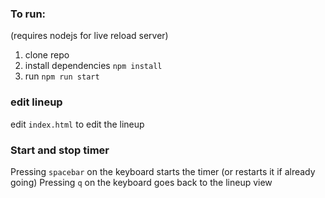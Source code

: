 ### To run:
(requires nodejs for live reload server)
1. clone repo
2. install dependencies `npm install`
3. run `npm run start`

### edit lineup
edit `index.html` to edit the lineup

### Start and stop timer
Pressing `spacebar` on the keyboard starts the timer (or restarts it if already going)
Pressing `q` on the keyboard goes back to the lineup view




